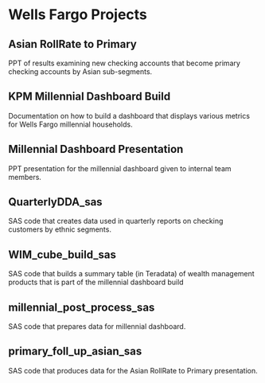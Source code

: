 # Wells Fargo Projects

## Asian RollRate to Primary
PPT of results examining new checking accounts that become primary checking accounts by Asian sub-segments.

## KPM Millennial Dashboard Build
Documentation on how to build a dashboard that displays various metrics for Wells Fargo millennial households.

## Millennial Dashboard Presentation
PPT presentation for the millennial dashboard given to internal team members.

## QuarterlyDDA_sas
SAS code that creates data used in quarterly reports on checking customers by ethnic segments.

## WIM_cube_build_sas
SAS code that builds a summary table (in Teradata) of wealth management products that is part of the millennial dashboard build

## millennial_post_process_sas
SAS code that prepares data for millennial dashboard.

## primary_foll_up_asian_sas
SAS code that produces data for the Asian RollRate to Primary presentation.
